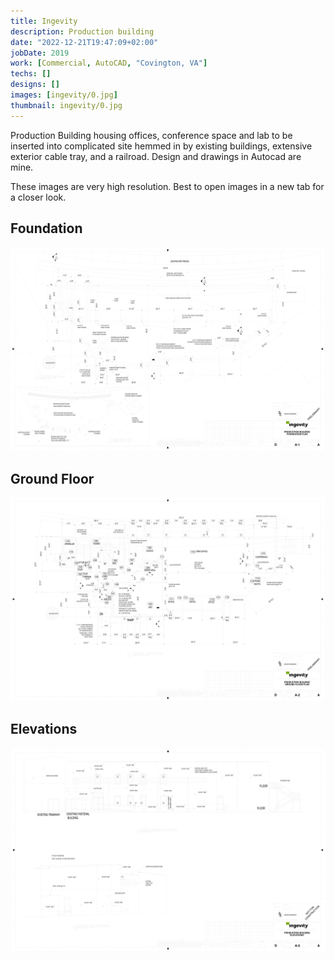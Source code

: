 ```yaml
---
title: Ingevity
description: Production building
date: "2022-12-21T19:47:09+02:00"
jobDate: 2019
work: [Commercial, AutoCAD, "Covington, VA"]
techs: []
designs: []
images: [ingevity/0.jpg]
thumbnail: ingevity/0.jpg
---
```


Production Building housing offices, conference space and lab to
be inserted into complicated site hemmed in by existing buildings, extensive exterior cable tray,
and a railroad. Design and drawings in Autocad are mine.

These images are very high resolution. Best to open images in a new tab for a closer look.

## Foundation

<div class="zoom">

![1](1.jpg)

</div>

## Ground Floor

<div class="zoom">

![2](2.jpg)

</div>

## Elevations

<div class="zoom">

![3](3.jpg)

</div>
